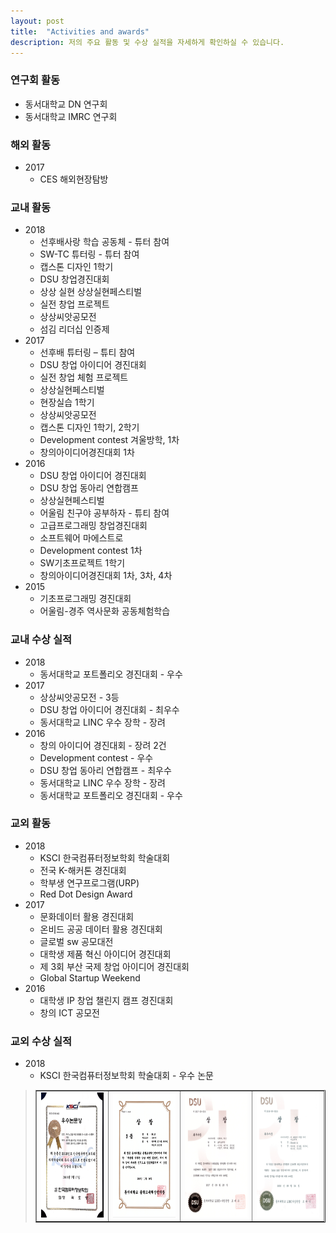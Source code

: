 ```yaml
---
layout: post
title:  "Activities and awards"
description: 저의 주요 활동 및 수상 실적을 자세하게 확인하실 수 있습니다.
---
```


<!-- <p class="intro">urabitur blandit tempus porttitor. Nullam quis risus eget urna mollis ornare vel eu leo. Vestibulum id ligula porta felis euismod semper. Donec sed odio dui. Aenean lacinia bibendum nulla sed consectetur.</p> -->

### 연구회 활동
* 동서대학교 DN 연구회
* 동서대학교 IMRC 연구회

### 해외 활동
* 2017
  * CES 해외현장탐방

### 교내 활동
* 2018
  * 선후배사랑 학습 공동체 - 튜터 참여
  * SW-TC 튜터링 - 튜터 참여
  * 캡스톤 디자인 1학기
  * DSU 창업경진대회
  * 상상 실현 상상실현페스티벌
  * 실전 창업 프로젝트
  * 상상씨앗공모전
  * 섬김 리더십 인증제
* 2017
  * 선후배 튜터링 – 튜티 참여
  * DSU 창업 아이디어 경진대회
  * 실전 창업 체험 프로젝트
  * 상상실현페스티벌
  * 현장실습 1학기
  * 상상씨앗공모전
  * 캡스톤 디자인 1학기, 2학기
  * Development contest 겨울방학, 1차
  * 창의아이디어경진대회 1차
* 2016
  * DSU 창업 아이디어 경진대회
  * DSU 창업 동아리 연합캠프
  * 상상실현페스티벌
  * 어울림 친구야 공부하자 - 튜티 참여
  * 고급프로그래밍 창업경진대회
  * 소프트웨어 마에스트로
  * Development contest 1차
  * SW기초프로젝트 1학기
  * 창의아이디어경진대회 1차, 3차, 4차
* 2015
  * 기초프로그래밍 경진대회
  * 어울림-경주 역사문화 공동체험학습

### 교내 수상 실적
* 2018
  * 동서대학교 포트폴리오 경진대회 - 우수
* 2017
  * 상상씨앗공모전 - 3등
  * DSU 창업 아이디어 경진대회 - 최우수
  * 동서대학교 LINC 우수 장학 - 장려
* 2016
  * 창의 아이디어 경진대회 - 장려 2건
  * Development contest - 우수
  * DSU 창업 동아리 연합캠프 - 최우수
  * 동서대학교 LINC 우수 장학 - 장려
  * 동서대학교 포트폴리오 경진대회 - 우수

### 교외 활동
* 2018
  * KSCI 한국컴퓨터정보학회 학술대회
  * 전국 K-해커톤 경진대회
  * 학부생 연구프로그램(URP)
  * Red Dot Design Award
* 2017
  * 문화데이터 활용 경진대회
  * 온비드 공공 데이터 활용 경진대회
  * 글로벌 sw 공모대전
  * 대학생 제품 혁신 아이디어 경진대회
  * 제 3회 부산 국제 창업 아이디어 경진대회
  * Global Startup Weekend
* 2016
  * 대학생 IP 창업 챌린지 캠프 경진대회
  * 창의 ICT 공모전

### 교외 수상 실적
* 2018
  * KSCI 한국컴퓨터정보학회 학술대회 - 우수 논문

<blockquote>
<div>
  <table border="1">
    <tr>
      <td><img src="/img/우수논문.jpg" width="100" height="200"></td>
      <td><img src="/img/상상씨앗.png" width="100" height="200"></td>
      <td><img src="/img/2017.png" width="100" height="200"></td>
      <td><img src="/img/2016.png" width="100" height="200"></td>
    </tr>
  </table>
</div>
</blockquote>

<!--
<blockquote>Aenean lacinia bibendum nulla sed consectetur. Morbi leo risus, porta ac consectetur ac, vestibulum at eros. Cras mattis consectetur purus sit amet fermentum. Nulla vitae elit libero, a pharetra augue. Curabitur blandit tempus porttitor. Donec sed odio dui. Cras mattis consectetur purus sit amet fermentum.</blockquote>

Nullam quis risus eget urna mollis ornare vel eu leo. Cras mattis consectetur purus sit amet fermentum. Duis mollis, est non commodo luctus, nisi erat porttitor ligula, eget lacinia odio sem nec elit. Vivamus sagittis lacus vel augue laoreet rutrum faucibus dolor auctor.

## Unordered List
* List Item
* Longer List Item
  * Nested List Item
  * Nested Item
* List Item

## Ordered List
1. List Item
2. Longer List Item
    1. Nested OL Item
    2. Another Nested Item
3. List Item

## Definition List
<dl>
  <dt>Coffee</dt>
  <dd>Black hot drink</dd>
  <dt>Milk</dt>
  <dd>White cold drink</dd>
</dl>

Donec id elit non mi porta gravida at eget metus. Cum sociis natoque penatibus et magnis dis parturient montes, nascetur ridiculus mus. Maecenas faucibus mollis interdum. Donec sed odio dui. Cras justo odio, dapibus ac facilisis in, egestas eget quam.

Cras justo odio, dapibus ac facilisis in, egestas eget quam. Curabitur blandit tempus porttitor. Cum sociis natoque penatibus et magnis dis parturient montes, nascetur ridiculus mus. Donec id elit non mi porta gravida at eget metus. Aenean eu leo quam. Pellentesque ornare sem lacinia quam venenatis vestibulum. Sed posuere consectetur est at lobortis. Vivamus sagittis lacus vel augue laoreet rutrum faucibus dolor auctor.

Maecenas faucibus mollis interdum. Maecenas faucibus mollis interdum. Duis mollis, est non commodo luctus, nisi erat porttitor ligula, eget lacinia odio sem nec elit. Etiam porta sem malesuada magna mollis euismod. Vestibulum id ligula porta felis euismod semper. Cras mattis consectetur purus sit amet fermentum.

Sed posuere consectetur est at lobortis. Fusce dapibus, tellus ac cursus commodo, tortor mauris condimentum nibh, ut fermentum massa justo sit amet risus. Fusce dapibus, tellus ac cursus commodo, tortor mauris condimentum nibh, ut fermentum massa justo sit amet risus. Aenean eu leo quam. Pellentesque ornare sem lacinia quam venenatis vestibulum.

Curabitur blandit tempus porttitor. Lorem ipsum dolor sit amet, consectetur adipiscing elit. Vivamus sagittis lacus vel augue laoreet rutrum faucibus dolor auctor. Curabitur blandit tempus porttitor. Nullam quis risus eget urna mollis ornare vel eu leo. Maecenas faucibus mollis interdum. Nullam id dolor id nibh ultricies vehicula ut id elit. -->

